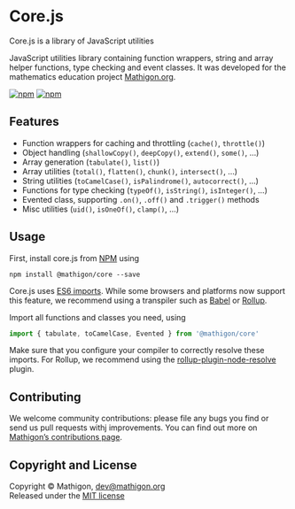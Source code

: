 # Core.js

Core.js is a library of JavaScript utilities

JavaScript utilities library containing function wrappers, string
and array helper functions, type checking and event classes. It was developed
for the mathematics education project [Mathigon.org](https://mathigon.org).

[![npm](https://img.shields.io/npm/v/@mathigon/core.svg)](https://www.npmjs.com/package/@mathigon/core)
[![npm](https://img.shields.io/github/license/mathigon/core.js.svg)](https://github.com/mathigon/core.js/blob/master/LICENSE)


## Features

* Function wrappers for caching and throttling (`cache()`, `throttle()`)
* Object handling (`shallowCopy()`, `deepCopy()`, `extend()`, `some()`, …)
* Array generation (`tabulate()`, `list()`)
* Array utilities (`total()`, `flatten()`, `chunk()`, `intersect()`, …)
* String utilities (`toCamelCase()`, `isPalindrome()`, `autocorrect()`, …)
* Functions for type checking (`typeOf()`, `isString()`, `isInteger()`, …)
* Evented class, supporting `.on()`, `.off()` and `.trigger()` methods
* Misc utilities (`uid()`, `isOneOf()`, `clamp()`, …)


## Usage

First, install core.js from [NPM](https://www.npmjs.com/package/@mathigon/core)
using

```npm install @mathigon/core --save```

Core.js uses [ES6 imports](http://2ality.com/2014/09/es6-modules-final.html).
While some browsers and platforms now support this feature, we recommend using
a transpiler such as [Babel](http://babeljs.io/) or [Rollup](https://rollupjs.org/). 

Import all functions and classes you need, using

```js
import { tabulate, toCamelCase, Evented } from '@mathigon/core'
```

Make sure that you configure your compiler to correctly resolve these
imports. For Rollup, we recommend using the
[rollup-plugin-node-resolve](https://github.com/rollup/rollup-plugin-node-resolve)
plugin.


## Contributing

We welcome community contributions: please file any bugs you find or send us
pull requests withj improvements. You can find out more on
[Mathigon’s contributions page](https://mathigon.org/contribute).


## Copyright and License

Copyright © Mathigon, [dev@mathigon.org](mailto:dev@mathigon.org)  
Released under the [MIT license](LICENSE)
